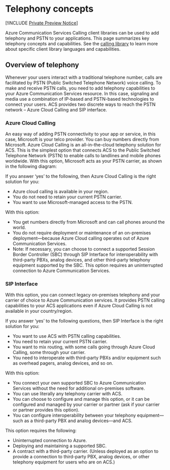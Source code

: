 # Telephony concepts

[!INCLUDE [Private Preview Notice](../../includes/private-preview-include.md)]

Azure Communication Services Calling client libraries can be used to add telephony and PSTN to your applications. 
This page summarizes key telephony concepts and capabilities.
See the [calling library](https://docs.microsoft.com/en-us/azure/communication-services/quickstarts/voice-video-calling/calling-client-samples?pivots=platform-web) to learn more about specific client library languages and capabilities.

## Overview of telephony
Whenever your users interact with a traditional telephone number, calls are facilitated by PSTN (Public Switched Telephone Network) voice calling. 
To make and receive PSTN calls, you need to add telephony capabilities to your Azure Communication Services resource. 
In this case, signaling and media use a combination of IP-based and PSTN-based technologies to connect your users.
ACS provides two discrete ways to reach the PSTN network – Azure Cloud Calling and SIP interface.

### Azure Cloud Calling

An easy way of adding PSTN connectivity to your app or service, in this case, Microsoft is your telco provider. 
You can buy numbers directly from Microsoft. Azure Cloud Calling is an all-in-the-cloud telephony solution for ACS. 
This is the simplest option that connects ACS to the Public Switched Telephone Network (PSTN) to enable calls to landlines and mobile phones worldwide. 
With this option, Microsoft acts as your PSTN carrier, as shown in the following diagram:

<diagram>

If you answer ‘yes’ to the following, then Azure Cloud Calling is the right solution for you:
- Azure cloud calling is available in your region.
- You do not need to retain your current PSTN carrier.
- You want to use Microsoft-managed access to the PSTN.

With this option:
- You get numbers directly from Microsoft and can call phones around the world.
- You do not require deployment or maintenance of an on-premises deployment—because Azure Cloud calling operates out of Azure Communication Services.
- Note: If necessary, you can choose to connect a supported Session Border Controller (SBC) through SIP Interface for interoperability with third-party PBXs, analog devices, and other third-party telephony equipment supported by the SBC.
This option requires an uninterrupted connection to Azure Communication Services.

### SIP Interface

With this option, you can connect legacy on-premises telephony and your carrier of choice to Azure Communication services. 
It provides PSTN calling capabilities to your ACS applications even if Azure Cloud Calling is not available in your country/region. 

<diagram>

If you answer ‘yes’ to the following questions, then SIP Interface is the right solution for you:

- You want to use ACS with PSTN calling capabilities.
- You need to retain your current PSTN carrier.
- You want to mix routing, with some calls going through Azure Cloud Calling, some through your carrier.
- You need to interoperate with third-party PBXs and/or equipment such as overhead pagers, analog devices, and so on.

With this option:

- You connect your own supported SBC to Azure Communication Services without the need for additional on-premises software.
- You can use literally any telephony carrier with ACS.
- You can choose to configure and manage this option, or it can be configured and managed by your carrier or partner (ask if your carrier or partner provides this option).
- You can configure interoperability between your telephony equipment—such as a third-party PBX and analog devices—and ACS.

This option requires the following:

- Uninterrupted connection to Azure.
- Deploying and maintaining a supported SBC.
- A contract with a third-party carrier. (Unless deployed as an option to provide a connection to third-party PBX, analog devices, or other telephony equipment for users who are on ACS.)

